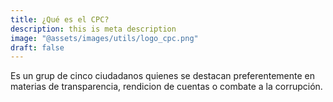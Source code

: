 ```yaml
---
title: ¿Qué es el CPC?
description: this is meta description
image: "@assets/images/utils/logo_cpc.png"
draft: false
---
```


Es un grup de cinco ciudadanos quienes se destacan preferentemente en materias de transparencia, rendicion de cuentas o combate a la corrupción.
